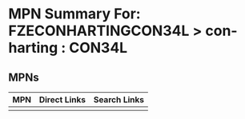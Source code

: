 



# MPN Summary For: FZECONHARTINGCON34L > con-harting : CON34L

## MPNs
  

|MPN|Direct Links|Search Links|
| :--- | :--- | :--- |
||||
